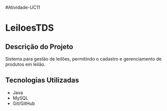 #Atividade-UC11
# LeiloesTDS

## Descrição do Projeto
Sistema para gestão de leilões, permitindo o cadastro e gerenciamento de produtos em leilão.

## Tecnologias Utilizadas
- Java
- MySQL
- Git/GitHub
